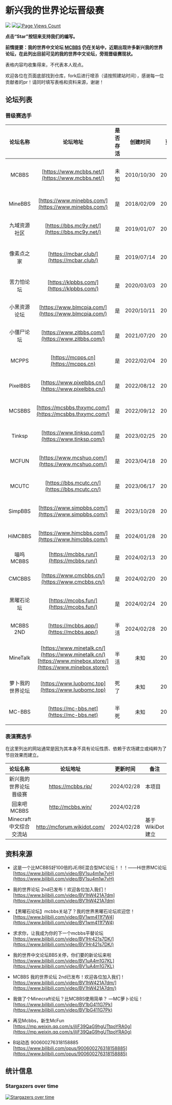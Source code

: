 # 新兴我的世界论坛晋级赛
![](https://img.shields.io/badge/license-CC--BY--SA--4.0-green) ![](https://img.shields.io/github/stars/LYOfficial/BBSPK)[![Page Views Count](https://badges.toozhao.com/badges/01HQQVTKDKVBPNJRYX9B8VEF3E/green.svg)](https://badges.toozhao.com/stats/01HQQVTKDKVBPNJRYX9B8VEF3E "Get your own page views count badge on badges.toozhao.com")

**点击“Star”按钮来支持我们的编写。**

**前情提要：我的世界中文论坛 [MCBBS](https://www.mcbbs.net/) 仍在关站中，近期出现许多新兴我的世界论坛，在此列出目前可见的我的世界中文论坛，旁观晋级赛现状。**

表格内容均收集得来，不代表本人观点。

欢迎各位在页面底部找到仓库，fork后进行增添（请按照建站时间），感谢每一位贡献者的pr！请同时填写表格和资料来源，谢谢！

## 论坛列表

### 晋级赛选手

| 论坛名称 | 论坛地址 | 是否存活 | 创建时间 | 更新时间 | 备注 |
|:----------: | :----------: | :-----------:  | :-----------:  | :-----------:  |------------ |
| MCBBS | [https://www.mcbbs.net/](https://www.mcbbs.net/) | 未知 | 2010/10/30 | 2024/02/27 | 直属B站的我的世界中文论坛 |
| MineBBS | [https://www.minebbs.com/](https://www.minebbs.com/) | 是 | 2018/02/09 | 2024/02/27 | 私人论坛，主营基岩版 |
| 九域资源社区 | [https://bbs.mc9y.net/](https://bbs.mc9y.net/) | 是 | 2019/01/07 | 2024/02/28 | 私人论坛，已备案 |
| 像素点之家 |   [https://mcbar.club/](https://mcbar.club/)    | 是 | 2019/07/14 | 2024/02/27 | 百度minecraft吧的替代品 |
| 苦力怕论坛 | [https://klpbbs.com/](https://klpbbs.com/) | 是 | 2020/03/03 | 2024/02/27 | 主营基岩版的苦力怕论坛 |
| 小黑资源论坛 | [https://www.blmcpia.com/](https://www.blmcpia.com/) | 是 | 2020/10/11 | 2024/02/27 | 私人论坛，未备案 |
| 小僵尸论坛 | [https://www.zitbbs.com/](https://www.zitbbs.com/) | 是 | 2021/07/20 | 2024/02/28 | 私人论坛，未备案 |
| MCPPS | [https://mcpps.cn](https://mcpps.cn) | 是 | 2022/02/04 | 2024/02/27 | 私人论坛，已备案 |
| PixelBBS | [https://www.pixelbbs.cn/](https://www.pixelbbs.cn/) | 是 | 2022/08/12 | 2024/02/27 | 私人论坛，收费服务 |
| MCSBBS | [https://mcsbbs.thxymc.com/](https://mcsbbs.thxymc.com/) | 是 | 2022/09/12 | 2024/02/28 | 私人论坛，已备案 |
| Tinksp | [https://www.tinksp.com/](https://www.tinksp.com/) | 是 | 2023/02/25 | 2024/02/28 | 私人论坛，未备案 |
| MCFUN | [https://www.mcshuo.com/](https://www.mcshuo.com/) | 是 | 2023/04/18 | 2024/02/27 | 企业备案，未公安网备 |
| MCUTC | [https://bbs.mcutc.cn/](https://bbs.mcutc.cn/) | 是 | 2023/06/17 | 2024/02/28 | 私人论坛，已备案 |
| SimpBBS | [https://www.simpbbs.com/](https://www.simpbbs.com/) | 是 | 2023/10/28 | 2024/02/27 | 私人论坛，未备案 |
| HiMCBBS | [https://www.himcbbs.com/](https://www.himcbbs.com/) | 是 | 2024/01/28 | 2024/02/28 | 私人论坛，未备案 |
| 喵呜MCBBS |    [https://mcbbs.run/](https://mcbbs.run/)    | 是 | 2024/02/13 | 2024/02/28 | 画了个圈的论坛 |
| CMCBBS | [https://www.cmcbbs.cn/](https://www.cmcbbs.cn/) | 是 | 2024/02/20 | 2024/02/28 | 私人论坛，未备案 |
| 黑曜石论坛 | [https://mcobs.fun/](https://mcobs.fun/) | 是 | 2024/02/24 | 2024/02/28 | 私人论坛，未备案 |
| MCBBS 2ND | [https://mcbbs.app/](https://mcbbs.app/) | 半活 | 2024/02/28 | 2024/02/27 | 私人论坛，加载很慢 |
| MineTalk | [https://www.minetalk.cn/](https://www.minetalk.cn/)  [https://www.minebox.store/](https://www.minebox.store/)| 半活| 未知 | 2024/02/27 | 私人论坛，五百元卖数据库 |
| 萝卜我的世界论坛 | [https://www.luobomc.top](https://www.luobomc.top) | 死了 | 未知 | 2024/02/27 | 私人论坛，无法加载 |
| MC-BBS | [https://mc-bbs.net](https://mc-bbs.net) | 半死 | 未知 | 2024/02/27 | 私人论坛，情况不明 |

### 表演赛选手
在这里列出的网站通常是因为其本身不具有论坛性质、依赖于农场建立或纯粹为了节目效果而建立。

| 论坛名称 | 论坛地址 | 更新时间 | 备注 |
|:----------: | :----------: | :-----------:  |------------ |
| 新兴我的世界论坛晋级赛 | https://mcbbs.rip/ | 2024/02/28 | 本项目 |
| 回来吧MCBBS | http://mcbbs.win/ | 2024/02/28 |  |
| Minecraft中文综合交流站 | http://mcforum.wikidot.com/ | 2024/02/28 | 基于 WikiDot 建立 | 


## 资料来源

- 这是一个比MCBBS好100倍的JE/BE混合型MC论坛！！！——Hi世界MC论坛<br>
  [https://www.bilibili.com/video/BV1su4m1w7vH](https://www.bilibili.com/video/BV1su4m1w7vH)

- 我的世界论坛 2nd已发布！欢迎各位加入我们！<br>
  [https://www.bilibili.com/video/BV1hW421A7dm](https://www.bilibili.com/video/BV1hW421A7dm)

- 【黑曜石论坛】mcbbs关站了？我的世界黑曜石论坛欢迎您！<br>
  [https://www.bilibili.com/video/BV1wm411f7W4](https://www.bilibili.com/video/BV1wm411f7W4)

- 求求你，让我成为你的下一个mcbbs平替论坛 <br>
  [https://www.bilibili.com/video/BV1Hr421s7DK/](https://www.bilibili.com/video/BV1Hr421s7DK/)

- 我的世界中文论坛BBS关停，你们要的新论坛来啦 <br>
  [https://www.bilibili.com/video/BV1uA4m1G7KL](https://www.bilibili.com/video/BV1uA4m1G7KL)

- MCBBS 我的世界论坛 2nd已发布！欢迎各位加入我们！<br>
  [https://www.bilibili.com/video/BV1hW421A7dm/](https://www.bilibili.com/video/BV1hW421A7dm/)

- 我做了个Minecraft论坛？比MCBBS使用简单？ —MC萝卜论坛！<br>
  [https://www.bilibili.com/video/BV1bG411G7Pk](https://www.bilibili.com/video/BV1bG411G7Pk)

- 再见Mcbbs，新生McFun<br>
  [https://mp.weixin.qq.com/s/jIiF39QaG9hgUTtpoYRA0g](https://mp.weixin.qq.com/s/jIiF39QaG9hgUTtpoYRA0g)

- B站动态 900600276318158885<br>
  [https://www.bilibili.com/opus/900600276318158885](https://www.bilibili.com/opus/900600276318158885)



## 统计信息

### Stargazers over time

[![Stargazers over time](https://starchart.cc/LYOfficial/BBSPK.svg?variant=adaptive)](https://starchart.cc/LYOfficial/BBSPK)
